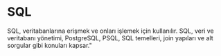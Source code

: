 # SQL
SQL, veritabanlarına erişmek ve onları işlemek için kullanılır. SQL, veri ve veritabanı yönetimi, PostgreSQL, PSQL, SQL temelleri, join yapıları ve alt sorgular gibi konuları kapsar."
